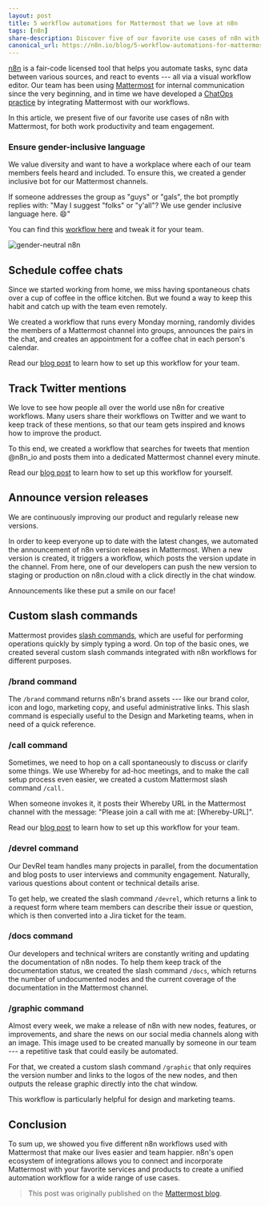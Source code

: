 ```yaml
---
layout: post
title: 5 workflow automations for Mattermost that we love at n8n
tags: [n8n]
share-description: Discover five of our favorite use cases of n8n with Mattermost, for both work productivity and team engagement.
canonical_url: https://n8n.io/blog/5-workflow-automations-for-mattermost-that-we-love-at-n8n/
---
```


[n8n](https://n8n.io/) is a fair-code licensed tool that helps you automate tasks, sync data between various sources, and react to events --- all via a visual workflow editor. Our team has been using [Mattermost](https://mattermost.com/) for internal communication since the very beginning, and in time we have developed a [ChatOps practice](https://mattermost.com/guides/chatops/) by integrating Mattermost with our workflows.

In this article, we present five of our favorite use cases of n8n with Mattermost, for both work productivity and team engagement.

### Ensure gender-inclusive language

We value diversity and want to have a workplace where each of our team members feels heard and included. To ensure this, we created a gender inclusive bot for our Mattermost channels.

If someone addresses the group as "guys" or "gals", the bot promptly replies with: "May I suggest "folks" or "y'all"? We use gender inclusive language here. 😄"

You can find this [workflow here](https://n8n.io/workflows/982) and tweak it for your team.

![gender-neutral n8n](https://mattermost.com/wp-content/uploads/2021/04/Gender-neutral-n8n.webp "Gender inclusive")

## Schedule coffee chats

Since we started working from home, we miss having spontaneous chats over a cup of coffee in the office kitchen. But we found a way to keep this habit and catch up with the team even remotely.

We created a workflow that runs every Monday morning, randomly divides the members of a Mattermost channel into groups, announces the pairs in the chat, and creates an appointment for a coffee chat in each person's calendar.

Read our [blog post](https://n8n.io/blog/how-to-host-virtual-coffee-breaks-with-n8n/) to learn how to set up this workflow for your team.

## Track Twitter mentions

We love to see how people all over the world use n8n for creative workflows. Many users share their workflows on Twitter and we want to keep track of these mentions, so that our team gets inspired and knows how to improve the product.

To this end, we created a workflow that searches for tweets that mention @n8n_io and posts them into a dedicated Mattermost channel every minute.

Read our [blog post](https://n8n.io/blog/creating-triggers-for-n8n-workflows-using-polling/) to learn how to set up this workflow for yourself.

## Announce version releases

We are continuously improving our product and regularly release new versions.

In order to keep everyone up to date with the latest changes, we automated the announcement of n8n version releases in Mattermost. When a new version is created, it triggers a workflow, which posts the version update in the channel. From here, one of our developers can push the new version to staging or production on n8n.cloud with a click directly in the chat window.

Announcements like these put a smile on our face!

## Custom slash commands

Mattermost provides [slash commands](https://docs.mattermost.com/developer/slash-commands.html), which are useful for performing operations quickly by simply typing a word. On top of the basic ones, we created several custom slash commands integrated with n8n workflows for different purposes.

### /brand command

The `/brand` command returns n8n's brand assets --- like our brand color, icon and logo, marketing copy, and useful administrative links. This slash command is especially useful to the Design and Marketing teams, when in need of a quick reference.

### /call command

Sometimes, we need to hop on a call spontaneously to discuss or clarify some things. We use Whereby for ad-hoc meetings, and to make the call setup process even easier, we created a custom Mattermost slash command `/call.`

When someone invokes it, it posts their Whereby URL in the Mattermost channel with the message: "Please join a call with me at: [Whereby-URL]".

Read our [blog post](https://n8n.io/blog/the-ultimate-guide-to-automate-your-video-collaboration-with-whereby-mattermost-and-n8n/) to learn how to set up this workflow for your team.


### /devrel command

Our DevRel team handles many projects in parallel, from the documentation and blog posts to user interviews and community engagement. Naturally, various questions about content or technical details arise.

To get help, we created the slash command `/devrel`, which returns a link to a request form where team members can describe their issue or question, which is then converted into a Jira ticket for the team.


### /docs command

Our developers and technical writers are constantly writing and updating the documentation of n8n nodes. To help them keep track of the documentation status, we created the slash command `/docs`, which returns the number of undocumented nodes and the current coverage of the documentation in the Mattermost channel.


### /graphic command

Almost every week, we make a release of n8n with new nodes, features, or improvements, and share the news on our social media channels along with an image. This image used to be created manually by someone in our team --- a repetitive task that could easily be automated.

For that, we created a custom slash command `/graphic` that only requires the version number and links to the logos of the new nodes, and then outputs the release graphic directly into the chat window.

This workflow is particularly helpful for design and marketing teams.


## Conclusion

To sum up, we showed you five different n8n workflows used with Mattermost that make our lives easier and team happier. n8n's open ecosystem of integrations allows you to connect and incorporate Mattermost with your favorite services and products to create a unified automation workflow for a wide range of use cases.

> This post was originally published on the [Mattermost blog](https://mattermost.com/blog/5-workflow-automations-for-mattermost-that-we-love-at-n8n/).